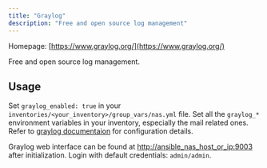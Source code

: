 ```yaml
---
title: "Graylog"
description: "Free and open source log management"
---
```


Homepage: [https://www.graylog.org/](https://www.graylog.org/)

Free and open source log management.

## Usage

Set `graylog_enabled: true` in your `inventories/<your_inventory>/group_vars/nas.yml` file.
Set all the `graylog_*` environment variables in your inventory, especially the mail related ones. Refer to [graylog documentaion](https://graylog.org/docs/config/) for configuration details.

Graylog web interface can be found at [http://ansible_nas_host_or_ip:9003](http://ansible_nas_host_or_ip:9003) after initialization. Login with default credentials: `admin/admin`.
